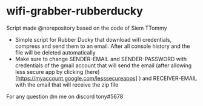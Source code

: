# wifi-grabber-rubberducky
Script made @norepository based on the code of Siem TTommy
- Simple script for Rubber Ducky that download wifi credentials, compress and send them to an email. After all console history and the file will be deleted automatically
- Make sure to change SENDER-EMAIL and SENDER-PASSWORD with credentials of the gmail account that will send the email (after allowing less secure app by clicking (here)[https://myaccount.google.com/lesssecureapps] ) and RECEIVER-EMAIL with the email that will receive the zip file


For any question dm me on discord tony#5678
